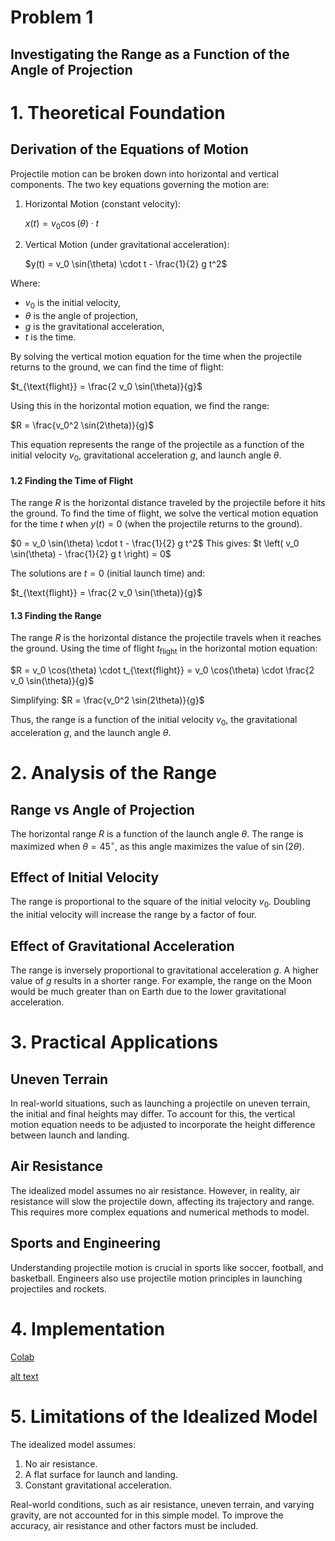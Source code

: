 # Problem 1
## Investigating the Range as a Function of the Angle of Projection
# 1. Theoretical Foundation

## Derivation of the Equations of Motion
Projectile motion can be broken down into horizontal and vertical components. The two key equations governing the motion are:

1. Horizontal Motion (constant velocity):

   $x(t) = v_0 \cos(\theta) \cdot t$

2. Vertical Motion (under gravitational acceleration):
   
   $y(t) = v_0 \sin(\theta) \cdot t - \frac{1}{2} g t^2$

Where:
- $v_0$ is the initial velocity,
- $\theta$ is the angle of projection,
- $g$ is the gravitational acceleration,
- $t$ is the time.

By solving the vertical motion equation for the time when the projectile returns to the ground, we can find the time of flight:

$t_{\text{flight}} = \frac{2 v_0 \sin(\theta)}{g}$

Using this in the horizontal motion equation, we find the range:

$R = \frac{v_0^2 \sin(2\theta)}{g}$

This equation represents the range of the projectile as a function of the initial velocity $v_0$, gravitational acceleration $g$, and launch angle $\theta$.


#### 1.2 Finding the Time of Flight
The range $R$ is the horizontal distance traveled by the projectile before it hits the ground. To find the time of flight, we solve the vertical motion equation for the time $t$ when $y(t) = 0$ (when the projectile returns to the ground).

$0 = v_0 \sin(\theta) \cdot t - \frac{1}{2} g t^2$
This gives:
$t \left( v_0 \sin(\theta) - \frac{1}{2} g t \right) = 0$

The solutions are $t = 0$ (initial launch time) and:

$t_{\text{flight}} = \frac{2 v_0 \sin(\theta)}{g}$

#### 1.3 Finding the Range
The range $R$ is the horizontal distance the projectile travels when it reaches the ground. Using the time of flight $t_{\text{flight}}$ in the horizontal motion equation:

$R = v_0 \cos(\theta) \cdot t_{\text{flight}} = v_0 \cos(\theta) \cdot \frac{2 v_0 \sin(\theta)}{g}$

Simplifying:
$R = \frac{v_0^2 \sin(2\theta)}{g}$

Thus, the range is a function of the initial velocity $v_0$, the gravitational acceleration $g$, and the launch angle $\theta$.

# 2. Analysis of the Range

## Range vs Angle of Projection

The horizontal range $R$ is a function of the launch angle $\theta$. The range is maximized when $\theta = 45^\circ$, as this angle maximizes the value of $\sin(2\theta)$.

## Effect of Initial Velocity

The range is proportional to the square of the initial velocity $v_0$. Doubling the initial velocity will increase the range by a factor of four.

## Effect of Gravitational Acceleration

The range is inversely proportional to gravitational acceleration $g$. A higher value of $g$ results in a shorter range. For example, the range on the Moon would be much greater than on Earth due to the lower gravitational acceleration.


# 3. Practical Applications

## Uneven Terrain

In real-world situations, such as launching a projectile on uneven terrain, the initial and final heights may differ. To account for this, the vertical motion equation needs to be adjusted to incorporate the height difference between launch and landing.

## Air Resistance

The idealized model assumes no air resistance. However, in reality, air resistance will slow the projectile down, affecting its trajectory and range. This requires more complex equations and numerical methods to model.

## Sports and Engineering

Understanding projectile motion is crucial in sports like soccer, football, and basketball. Engineers also use projectile motion principles in launching projectiles and rockets.

# 4. Implementation 

[Colab](https://colab.research.google.com/drive/1ituJ1v7ZvE1DFsCsE_xxTT5jaNQ_-kp1)

[alt text](https://github.com/tugcecicekli/solutions_repo/blob/main/docs/1%20Physics/1%20Mechanics/Unknown.png?raw=true)

# 5. Limitations of the Idealized Model

The idealized model assumes:
1. No air resistance.
2. A flat surface for launch and landing.
3. Constant gravitational acceleration.

Real-world conditions, such as air resistance, uneven terrain, and varying gravity, are not accounted for in this simple model. To improve the accuracy, air resistance and other factors must be included.
